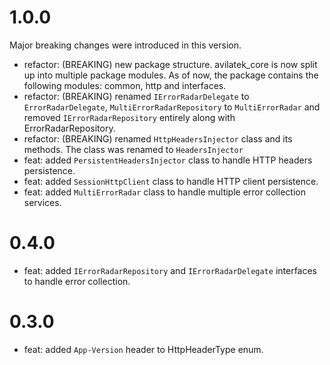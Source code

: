 # 1.0.0
Major breaking changes were introduced in this version.
* refactor: (BREAKING) new package structure. avilatek_core is now split up into multiple package modules. As of now, the package contains the following modules: common, http and interfaces.
* refactor: (BREAKING) renamed `IErrorRadarDelegate` to `ErrorRadarDelegate`, `MultiErrorRadarRepository` to `MultiErrorRadar` and removed `IErrorRadarRepository` entirely along with ErrorRadarRepository. 
* refactor: (BREAKING) renamed `HttpHeadersInjector` class and its methods. The class was renamed to `HeadersInjector`  
* feat: added `PersistentHeadersInjector` class to handle HTTP headers persistence.
* feat: added `SessionHttpClient` class to handle HTTP client persistence.
* feat: added `MultiErrorRadar` class to handle multiple error collection services.
# 0.4.0
* feat: added `IErrorRadarRepository` and `IErrorRadarDelegate` interfaces to handle error collection.
# 0.3.0
* feat: added `App-Version` header to HttpHeaderType enum.